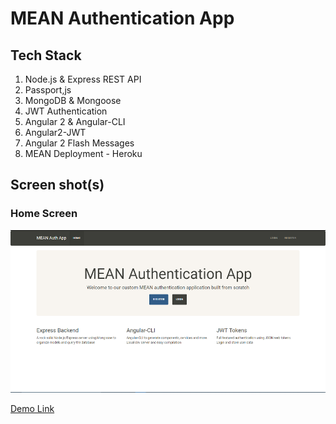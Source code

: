 # MEAN Authentication App

## Tech Stack
1. Node.js & Express REST API
2. Passport,js
3. MongoDB & Mongoose
4. JWT Authentication
5. Angular 2 & Angular-CLI
6. Angular2-JWT
7. Angular 2 Flash Messages
8. MEAN Deployment - Heroku



## Screen shot(s)

### Home Screen
![alt text](/screens/mean_capture.png "Home")

[Demo Link](https://powerful-anchorage-21134.herokuapp.com/)
